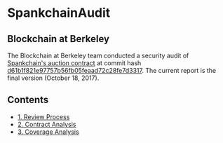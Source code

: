 # SpankchainAudit

## Blockchain at Berkeley


The Blockchain at Berkeley team conducted a security audit of [Spankchain's auction contract](https://github.com/SpankChain/sc_auction/commit/d61b1f821e97757b56fb05feaad72c28fe7d3317) at commit hash [d61b1f821e97757b56fb05feaad72c28fe7d3317](https://github.com/SpankChain/sc_auction/commit/d61b1f821e97757b56fb05feaad72c28fe7d3317). The current report is the final version (October 18, 2017). 

## Contents

* [1. Review Process](./report/1_process.md)
* [2. Contract Analysis](./report/2_contract_analysis.md)
* [3. Coverage Analysis](./report/3_coverage.md)
